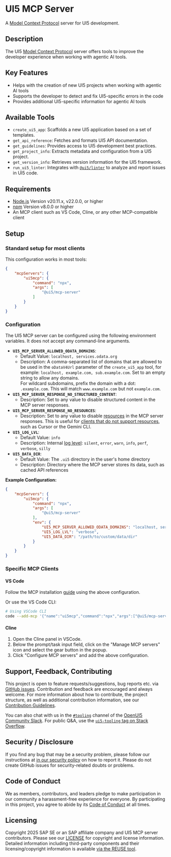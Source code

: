 # UI5 MCP Server

A [Model Context Protocol](https://modelcontextprotocol.io/) server for UI5 development.

<!-- Comment this out as soon as repository is available on github.com -->
<!-- [![OpenUI5 Community Slack (#tooling channel)](https://img.shields.io/badge/slack-join-44cc11.svg)](https://ui5-slack-invite.cfapps.eu10.hana.ondemand.com/)
[![Contributor Covenant](https://img.shields.io/badge/Contributor%20Covenant-v2.1%20adopted-ff69b4.svg)](https://github.com/UI5/mcp-server?tab=coc-ov-file#readme)
[![REUSE status](https://api.reuse.software/badge/github.com/UI5/mcp-server)](https://api.reuse.software/info/github.com/UI5/mcp-server)
[![npm Package Version](https://badge.fury.io/js/%40ui5%mcp-server.svg)](https://www.npmjs.com/package/@ui5/mcp-server)
[![Coverage Status](https://coveralls.io/repos/github/UI5/mcp-server/badge.svg)](https://coveralls.io/github/UI5/mcp-server) -->

## Description

The UI5 [Model Context Protocol](https://modelcontextprotocol.io/) server offers tools to improve the developer experience when working with agentic AI tools.

## Key Features

- Helps with the creation of new UI5 projects when working with agentic AI tools
- Supports the developer to detect and fix UI5-specific errors in the code
- Provides additional UI5-specific information for agentic AI tools

## Available Tools

- `create_ui5_app`: Scaffolds a new UI5 application based on a set of templates.
- `get_api_reference`: Fetches and formats UI5 API documentation.
- `get_guidelines`: Provides access to UI5 development best practices.
- `get_project_info`: Extracts metadata and configuration from a UI5 project.
- `get_version_info`: Retrieves version information for the UI5 framework.
- `run_ui5_linter`: Integrates with [`@ui5/linter`](https://github.com/UI5/linter) to analyze and report issues in UI5 code.

## Requirements

- [Node.js](https://nodejs.org/) Version v20.11.x, v22.0.0, or higher
- [npm](https://www.npmjs.com/) Version v8.0.0 or higher
- An MCP client such as VS Code, Cline, or any other MCP-compatible client

## Setup

### Standard setup for most clients

This configuration works in most tools:

```json
{
	"mcpServers": {
		"ui5mcp": {
			"command": "npx",
			"args": [
				"@ui5/mcp-server"
			]
		}
	}
}
```

### Configuration

The UI5 MCP server can be configured using the following environment variables. It does not accept any command-line arguments.

* **`UI5_MCP_SERVER_ALLOWED_ODATA_DOMAINS`**:
	* Default Value: `localhost, services.odata.org`
	* Description: A comma-separated list of domains that are allowed to be used in the `oDataV4Url` parameter of the `create_ui5_app` tool, for example: `localhost, example.com, sub.example.com`. Set to an empty string to allow any domains.  
	For wildcard subdomains, prefix the domain with a dot: `.example.com`. This will match `www.example.com` but not `example.com`.
* **`UI5_MCP_SERVER_RESPONSE_NO_STRUCTURED_CONTENT`**:
	* Description: Set to any value to disable structured content in the MCP server responses.
* **`UI5_MCP_SERVER_RESPONSE_NO_RESOURCES`**:
	* Description: Set to any value to disable [resources](https://modelcontextprotocol.io/specification/2025-06-18/server/resources) in the MCP server responses. This is useful for [clients that do not support resources](https://modelcontextprotocol.io/clients), such as Cursor or the Gemini CLI.
* **`UI5_LOG_LVL`**:
	* Default Value: `info`
	* Description: Internal [log level](https://sap.github.io/ui5-tooling/stable/pages/Troubleshooting/#changing-the-log-level): `silent`, `error`, `warn`, `info`, `perf`, `verbose`, `silly`
* **`UI5_DATA_DIR`**:
	* Default Value: The `.ui5` directory in the user's home directory
	* Description: Directory where the MCP server stores its data, such as cached API references

**Example Configuration:**

```json
{
	"mcpServers": {
		"ui5mcp": {
			"command": "npx",
			"args": [
				"@ui5/mcp-server"
			],
			"env": {
				"UI5_MCP_SERVER_ALLOWED_ODATA_DOMAINS": "localhost, services.odata.org",
				"UI5_LOG_LVL": "verbose",
				"UI5_DATA_DIR": "/path/to/custom/data/dir"
			}
		}
	}
}
```

### Specific MCP Clients

#### VS Code

Follow the MCP installation [guide](https://code.visualstudio.com/docs/copilot/chat/mcp-servers#_add-an-mcp-server) using the above configuration.

Or use the VS Code CLI:

```bash
# Using VSCode CLI
code --add-mcp '{"name":"ui5mcp","command":"npx","args":["@ui5/mcp-server"]}'
```

#### Cline

1. Open the Cline panel in VSCode.
2. Below the prompt/task input field, click on the "Manage MCP servers" icon and select the gear button in the popup.
3. Click "Configure MCP servers" and add the above configuration.

## Support, Feedback, Contributing

This project is open to feature requests/suggestions, bug reports etc. via [GitHub issues](https://github.com/UI5/mcp-server/issues). Contribution and feedback are encouraged and always welcome. For more information about how to contribute, the project structure, as well as additional contribution information, see our [Contribution Guidelines](CONTRIBUTING.md).

You can also chat with us in the [`#tooling`](https://openui5.slack.com/archives/C0A7QFN6B) channel of the [OpenUI5 Community Slack](https://ui5-slack-invite.cfapps.eu10.hana.ondemand.com/). For public Q&A, use the [`ui5-tooling` tag on Stack Overflow](https://stackoverflow.com/questions/tagged/ui5-tooling).

## Security / Disclosure
If you find any bug that may be a security problem, please follow our instructions at [in our security policy](https://github.com/UI5/mcp-server/security/policy) on how to report it. Please do not create GitHub issues for security-related doubts or problems.

## Code of Conduct

We as members, contributors, and leaders pledge to make participation in our community a harassment-free experience for everyone. By participating in this project, you agree to abide by its [Code of Conduct](https://github.com/UI5/mcp-server?tab=coc-ov-file#readme) at all times.

## Licensing

Copyright 2025 SAP SE or an SAP affiliate company and UI5 MCP server contributors. Please see our [LICENSE](./LICENSE) for copyright and license information. Detailed information including third-party components and their licensing/copyright information is available [via the REUSE tool](https://api.reuse.software/info/github.com/UI5/mcp-server).
